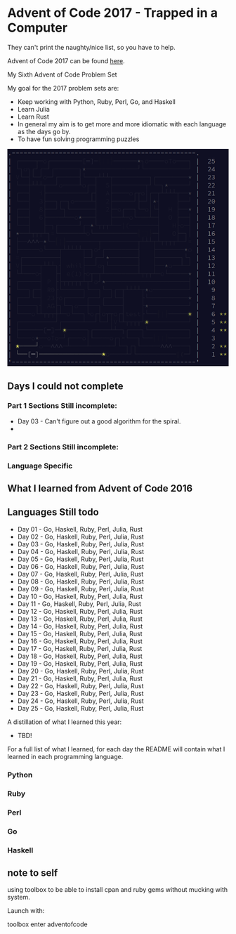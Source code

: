 # Advent of Code 2017 - Trapped in a Computer 

They can't print the naughty/nice list, so you have to help.

Advent of Code 2017 can be found [here](https://adventofcode.com/2017).

My Sixth Advent of Code Problem Set

My goal for the 2017 problem sets are:

- Keep working with Python, Ruby, Perl, Go, and Haskell
- Learn Julia
- Learn Rust
- In general my aim is to get more and more idiomatic with each language as the days go by.
- To have fun solving programming puzzles

![progress](https://github.com/djotaku/adventofcode/blob/main/screenshots/2017/2017_20221227.png)

## Days I could not complete
### Part 1 Sections Still incomplete:
- Day 03 - Can't figure out a good algorithm for the spiral.
- 
### Part 2 Sections Still incomplete:

### Language Specific

## What I learned from Advent of Code 2016

## Languages Still todo
- Day 01 - Go, Haskell, Ruby, Perl, Julia, Rust
- Day 02 - Go, Haskell, Ruby, Perl, Julia, Rust
- Day 03 - Go, Haskell, Ruby, Perl, Julia, Rust
- Day 04 - Go, Haskell, Ruby, Perl, Julia, Rust
- Day 05 - Go, Haskell, Ruby, Perl, Julia, Rust
- Day 06 - Go, Haskell, Ruby, Perl, Julia, Rust
- Day 07 - Go, Haskell, Ruby, Perl, Julia, Rust
- Day 08 - Go, Haskell, Ruby, Perl, Julia, Rust
- Day 09 - Go, Haskell, Ruby, Perl, Julia, Rust
- Day 10 - Go, Haskell, Ruby, Perl, Julia, Rust
- Day 11 - Go, Haskell, Ruby, Perl, Julia, Rust
- Day 12 - Go, Haskell, Ruby, Perl, Julia, Rust
- Day 13 - Go, Haskell, Ruby, Perl, Julia, Rust
- Day 14 - Go, Haskell, Ruby, Perl, Julia, Rust
- Day 15 - Go, Haskell, Ruby, Perl, Julia, Rust
- Day 16 - Go, Haskell, Ruby, Perl, Julia, Rust
- Day 17 - Go, Haskell, Ruby, Perl, Julia, Rust
- Day 18 - Go, Haskell, Ruby, Perl, Julia, Rust
- Day 19 - Go, Haskell, Ruby, Perl, Julia, Rust
- Day 20 - Go, Haskell, Ruby, Perl, Julia, Rust
- Day 21 - Go, Haskell, Ruby, Perl, Julia, Rust
- Day 22 - Go, Haskell, Ruby, Perl, Julia, Rust
- Day 23 - Go, Haskell, Ruby, Perl, Julia, Rust
- Day 24 - Go, Haskell, Ruby, Perl, Julia, Rust
- Day 25 - Go, Haskell, Ruby, Perl, Julia, Rust

A distillation of what I learned this year:
- TBD!


For a full list of what I learned, for each day the README will contain what I learned in each programming language.

### Python

### Ruby


### Perl

### Go

### Haskell

## note to self

using toolbox to be able to install cpan and ruby gems without mucking with system.

Launch with:

toolbox enter adventofcode
